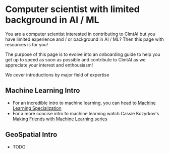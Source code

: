 # Computer scientist with limited background in AI / ML

You are a computer scientist interested in contributing to ClmtAI but you have
limited experience and / or background in AI / ML? Then this page with resources
is for you!

The purpose of this page is to evolve into an onboarding guide to help you get up to
speed as soon as possible and contribute to ClmtAI as we appreciate your
interest and enthousiasm!

We cover introductions by major field of expertise

## Machine Learning Intro

- For an incredible intro to machine learning, you can head to [Machine
  Learning
  Specialization](https://www.coursera.org/specializations/machine-learning-introduction)
- For a more concise intro to machine learning watch Cassie Kozyrkov's [Making Friends with Machine Learning series](https://www.youtube.com/watch?v=lYWt-aCnE2U&list=PLRKtJ4IpxJpB_2ei8-5eWU31EZ6uSj9_s)


## GeoSpatial Intro
- TODO
